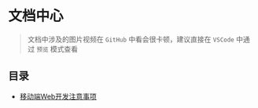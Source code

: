 # 文档中心

> 文档中涉及的图片视频在 `GitHub` 中看会很卡顿，建议直接在 `VSCode` 中通过 `预览` 模式查看

## 目录

- [移动端Web开发注意事项](/docs/移动端Web开发注意事项.md)